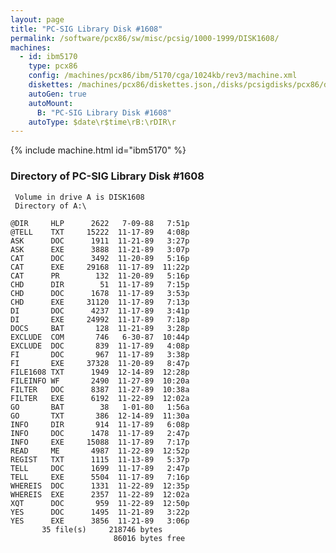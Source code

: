 ```yaml
---
layout: page
title: "PC-SIG Library Disk #1608"
permalink: /software/pcx86/sw/misc/pcsig/1000-1999/DISK1608/
machines:
  - id: ibm5170
    type: pcx86
    config: /machines/pcx86/ibm/5170/cga/1024kb/rev3/machine.xml
    diskettes: /machines/pcx86/diskettes.json,/disks/pcsigdisks/pcx86/diskettes.json
    autoGen: true
    autoMount:
      B: "PC-SIG Library Disk #1608"
    autoType: $date\r$time\rB:\rDIR\r
---
```


{% include machine.html id="ibm5170" %}

### Directory of PC-SIG Library Disk #1608

     Volume in drive A is DISK1608
     Directory of A:\

    @DIR     HLP      2622   7-09-88   7:51p
    @TELL    TXT     15222  11-17-89   4:08p
    ASK      DOC      1911  11-21-89   3:27p
    ASK      EXE      3888  11-21-89   3:07p
    CAT      DOC      3492  11-20-89   5:16p
    CAT      EXE     29168  11-17-89  11:22p
    CAT      PR        132  11-20-89   5:16p
    CHD      DIR        51  11-17-89   7:15p
    CHD      DOC      1678  11-17-89   3:53p
    CHD      EXE     31120  11-17-89   7:13p
    DI       DOC      4237  11-17-89   3:41p
    DI       EXE     24992  11-17-89   7:18p
    DOCS     BAT       128  11-21-89   3:28p
    EXCLUDE  COM       746   6-30-87  10:44p
    EXCLUDE  DOC       839  11-17-89   4:08p
    FI       DOC       967  11-17-89   3:38p
    FI       EXE     37328  11-20-89   8:47p
    FILE1608 TXT      1949  12-14-89  12:28p
    FILEINFO WF       2490  11-27-89  10:20a
    FILTER   DOC      8387  11-27-89  10:38a
    FILTER   EXE      6192  11-22-89  12:02a
    GO       BAT        38   1-01-80   1:56a
    GO       TXT       386  12-14-89  11:30a
    INFO     DIR       914  11-17-89   6:08p
    INFO     DOC      1478  11-17-89   2:47p
    INFO     EXE     15088  11-17-89   7:17p
    READ     ME       4987  11-22-89  12:52p
    REGIST   TXT      1115  11-13-89   5:37p
    TELL     DOC      1699  11-17-89   2:47p
    TELL     EXE      5504  11-17-89   7:16p
    WHEREIS  DOC      1331  11-22-89  12:35p
    WHEREIS  EXE      2357  11-22-89  12:02a
    XQT      DOC       959  11-22-89  12:50p
    YES      DOC      1495  11-21-89   3:22p
    YES      EXE      3856  11-21-89   3:06p
           35 file(s)     218746 bytes
                           86016 bytes free
